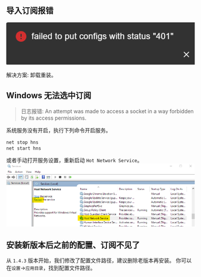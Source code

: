 ## 导入订阅报错

![导入订阅报错：](../assets/faq/subscibe/subscibe_import_error.png)

解决方案: 卸载重装。

## Windows 无法选中订阅

> 日志报错: An attempt was made to access a socket in a way forbidden by its access permissions.

系统服务没有开启，执行下列命令开启服务。

```
net stop hns
net start hns
```

或者手动打开服务设置，重新启动 `Hot Network Service`。
![Hot Network Service](../assets/faq/subscibe/hot_network_service.png)

## 安装新版本后之前的配置、订阅不见了

从 `1.4.3` 版本开始，我们修改了配置文件路径，建议删除老版本再安装。
你可以在`设置`->`应用目录`，找到配置文件路径。
